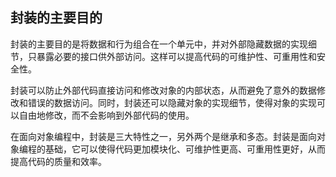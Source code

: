 ## 封装的主要目的

封装的主要目的是将数据和行为组合在一个单元中，并对外部隐藏数据的实现细节，只暴露必要的接口供外部访问。这样可以提高代码的可维护性、可重用性和安全性。

封装可以防止外部代码直接访问和修改对象的内部状态，从而避免了意外的数据修改和错误的数据访问。同时，封装还可以隐藏对象的实现细节，使得对象的实现可以自由地修改，而不会影响到外部代码的使用。

在面向对象编程中，封装是三大特性之一，另外两个是继承和多态。封装是面向对象编程的基础，它可以使得代码更加模块化、可维护性更高、可重用性更好，从而提高代码的质量和效率。
